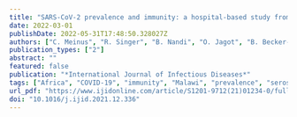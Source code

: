 ```yaml
---
title: "SARS-CoV-2 prevalence and immunity: a hospital-based study from Malawi"
date: 2022-03-01
publishDate: 2022-05-31T17:48:50.328027Z
authors: ["C. Meinus", "R. Singer", "B. Nandi", "O. Jagot", "B. Becker-Ziaja", "B. Karo", "B. Mvula", "A. Jansen", "J. Baumann", "A. Schultz"]
publication_types: ["2"]
abstract: ""
featured: false
publication: "*International Journal of Infectious Diseases*"
tags: ["Africa", "COVID-19", "immunity", "Malawi", "prevalence", "serosurvey"]
url_pdf: "https://www.ijidonline.com/article/S1201-9712(21)01234-0/fulltext"
doi: "10.1016/j.ijid.2021.12.336"
---
```


